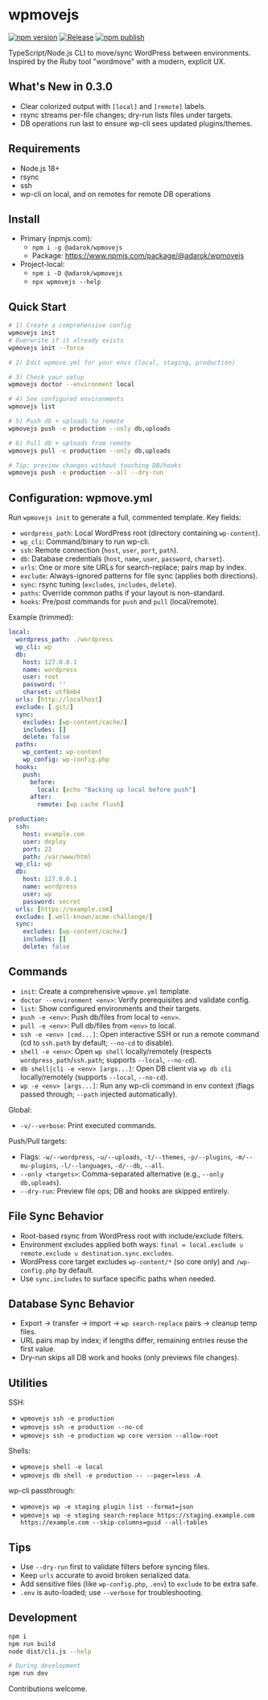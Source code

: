 # wpmovejs

[![npm version](https://img.shields.io/npm/v/%40adarok%2Fwpmovejs.svg)](https://www.npmjs.com/package/@adarok/wpmovejs)
[![Release](https://github.com/Adarok/wpmovejs/actions/workflows/release.yml/badge.svg)](https://github.com/Adarok/wpmovejs/actions/workflows/release.yml)
[![npm publish](https://img.shields.io/npm/dm/%40adarok%2Fwpmovejs.svg?label=npm%20downloads)](https://www.npmjs.com/package/@adarok/wpmovejs)

TypeScript/Node.js CLI to move/sync WordPress between environments. Inspired by the Ruby tool "wordmove" with a modern, explicit UX.

## What's New in 0.3.0

- Clear colorized output with `[local]` and `[remote]` labels.
- rsync streams per-file changes; dry-run lists files under targets.
- DB operations run last to ensure wp-cli sees updated plugins/themes.

## Requirements

- Node.js 18+
- rsync
- ssh
- wp-cli on local, and on remotes for remote DB operations

## Install

- Primary (npmjs.com):
  - `npm i -g @adarok/wpmovejs`
  - Package: https://www.npmjs.com/package/@adarok/wpmovejs
- Project-local:
  - `npm i -D @adarok/wpmovejs`
  - `npx wpmovejs --help`

## Quick Start

```sh
# 1) Create a comprehensive config
wpmovejs init
# Overwrite if it already exists
wpmovejs init --force

# 2) Edit wpmove.yml for your envs (local, staging, production)

# 3) Check your setup
wpmovejs doctor --environment local

# 4) See configured environments
wpmovejs list

# 5) Push db + uploads to remote
wpmovejs push -e production --only db,uploads

# 6) Pull db + uploads from remote
wpmovejs pull -e production --only db,uploads

# Tip: preview changes without touching DB/hooks
wpmovejs push -e production --all --dry-run
```

## Configuration: wpmove.yml

Run `wpmovejs init` to generate a full, commented template. Key fields:

- `wordpress_path`: Local WordPress root (directory containing `wp-content`).
- `wp_cli`: Command/binary to run wp-cli.
- `ssh`: Remote connection (`host`, `user`, `port`, `path`).
- `db`: Database credentials (`host`, `name`, `user`, `password`, `charset`).
- `urls`: One or more site URLs for search-replace; pairs map by index.
- `exclude`: Always-ignored patterns for file sync (applies both directions).
- `sync`: rsync tuning (`excludes`, `includes`, `delete`).
- `paths`: Override common paths if your layout is non-standard.
- `hooks`: Pre/post commands for `push` and `pull` (local/remote).

Example (trimmed):

```yaml
local:
  wordpress_path: ./wordpress
  wp_cli: wp
  db:
    host: 127.0.0.1
    name: wordpress
    user: root
    password: ''
    charset: utf8mb4
  urls: [http://localhost]
  exclude: [.git/]
  sync:
    excludes: [wp-content/cache/]
    includes: []
    delete: false
  paths:
    wp_content: wp-content
    wp_config: wp-config.php
  hooks:
    push:
      before:
        local: [echo "Backing up local before push"]
      after:
        remote: [wp cache flush]

production:
  ssh:
    host: example.com
    user: deploy
    port: 22
    path: /var/www/html
  wp_cli: wp
  db:
    host: 127.0.0.1
    name: wordpress
    user: wp
    password: secret
  urls: [https://example.com]
  exclude: [.well-known/acme-challenge/]
  sync:
    excludes: [wp-content/cache/]
    includes: []
    delete: false
```

## Commands

- `init`: Create a comprehensive `wpmove.yml` template.
- `doctor --environment <env>`: Verify prerequisites and validate config.
- `list`: Show configured environments and their targets.
- `push -e <env>`: Push db/files from local to `<env>`.
- `pull -e <env>`: Pull db/files from `<env>` to local.
- `ssh -e <env> [cmd...]`: Open interactive SSH or run a remote command (cd to `ssh.path` by default; `--no-cd` to disable).
- `shell -e <env>`: Open `wp shell` locally/remotely (respects `wordpress_path`/`ssh.path`; supports `--local`, `--no-cd`).
- `db shell|cli -e <env> [args...]`: Open DB client via `wp db cli` locally/remotely (supports `--local`, `--no-cd`).
- `wp -e <env> [args...]`: Run any wp-cli command in env context (flags passed through; `--path` injected automatically).

Global:
- `-v/--verbose`: Print executed commands.

Push/Pull targets:
- Flags: `-w/--wordpress`, `-u/--uploads`, `-t/--themes`, `-p/--plugins`, `-m/--mu-plugins`, `-l/--languages`, `-d/--db`, `--all`.
- `--only <targets>`: Comma-separated alternative (e.g., `--only db,uploads`).
- `--dry-run`: Preview file ops; DB and hooks are skipped entirely.

## File Sync Behavior

- Root-based rsync from WordPress root with include/exclude filters.
- Environment excludes applied both ways: `final = local.exclude ∪ remote.exclude ∪ destination.sync.excludes`.
- WordPress core target excludes `wp-content/*` (so core only) and `/wp-config.php` by default.
- Use `sync.includes` to surface specific paths when needed.

## Database Sync Behavior

- Export → transfer → import → `wp search-replace` pairs → cleanup temp files.
- URL pairs map by index; if lengths differ, remaining entries reuse the first value.
- Dry-run skips all DB work and hooks (only previews file changes).

## Utilities

SSH:
- `wpmovejs ssh -e production`
- `wpmovejs ssh -e production --no-cd`
- `wpmovejs ssh -e production wp core version --allow-root`

Shells:
- `wpmovejs shell -e local`
- `wpmovejs db shell -e production -- --pager=less -A`

wp-cli passthrough:
- `wpmovejs wp -e staging plugin list --format=json`
- `wpmovejs wp -e staging search-replace https://staging.example.com https://example.com --skip-columns=guid --all-tables`

## Tips

- Use `--dry-run` first to validate filters before syncing files.
- Keep `urls` accurate to avoid broken serialized data.
- Add sensitive files (like `wp-config.php`, `.env`) to `exclude` to be extra safe.
- `.env` is auto-loaded; use `--verbose` for troubleshooting.

## Development

```sh
npm i
npm run build
node dist/cli.js --help
```

```sh
# During development
npm run dev
```

Contributions welcome.